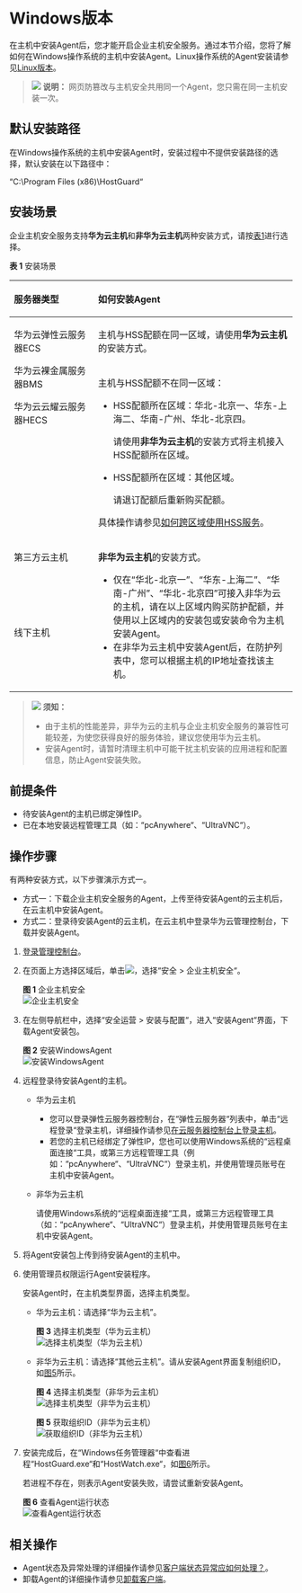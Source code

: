 # Windows版本<a name="hss_01_0235"></a>

在主机中安装Agent后，您才能开启企业主机安全服务。通过本节介绍，您将了解如何在Windows操作系统的主机中安装Agent。Linux操作系统的Agent安装请参见[Linux版本](Linux版本.md)。

>![](public_sys-resources/icon-note.gif) **说明：** 
>网页防篡改与主机安全共用同一个Agent，您只需在同一主机安装一次。

## 默认安装路径<a name="section317082216338"></a>

在Windows操作系统的主机中安装Agent时，安装过程中不提供安装路径的选择，默认安装在以下路径中：

“C:\\Program Files \(x86\)\\HostGuard“

## 安装场景<a name="section16825043312"></a>

企业主机安全服务支持**华为云主机**和**非华为云主机**两种安装方式，请按[表1](#hss_01_0234_table114917164498)进行选择。

**表 1**  安装场景

<a name="hss_01_0234_table114917164498"></a>
<table><thead align="left"><tr id="hss_01_0234_row4150816114916"><th class="cellrowborder" valign="top" width="29.69%" id="mcps1.2.3.1.1"><p id="hss_01_0234_p215031615493"><a name="hss_01_0234_p215031615493"></a><a name="hss_01_0234_p215031615493"></a>服务器类型</p>
</th>
<th class="cellrowborder" valign="top" width="70.30999999999999%" id="mcps1.2.3.1.2"><p id="hss_01_0234_p5150216184918"><a name="hss_01_0234_p5150216184918"></a><a name="hss_01_0234_p5150216184918"></a>如何安装Agent</p>
</th>
</tr>
</thead>
<tbody><tr id="hss_01_0234_row19150151664911"><td class="cellrowborder" rowspan="2" valign="top" width="29.69%" headers="mcps1.2.3.1.1 "><p id="hss_01_0234_p966513359117"><a name="hss_01_0234_p966513359117"></a><a name="hss_01_0234_p966513359117"></a>华为云弹性云服务器ECS</p>
<p id="hss_01_0234_p135453716115"><a name="hss_01_0234_p135453716115"></a><a name="hss_01_0234_p135453716115"></a>华为云裸金属服务器BMS</p>
<p id="hss_01_0234_p420911712507"><a name="hss_01_0234_p420911712507"></a><a name="hss_01_0234_p420911712507"></a>华为云云耀云服务器HECS</p>
</td>
<td class="cellrowborder" valign="top" width="70.30999999999999%" headers="mcps1.2.3.1.2 "><p id="hss_01_0234_p4150181614499"><a name="hss_01_0234_p4150181614499"></a><a name="hss_01_0234_p4150181614499"></a>主机与HSS配额在同一区域，请使用<strong id="hss_01_0234_b16617201129"><a name="hss_01_0234_b16617201129"></a><a name="hss_01_0234_b16617201129"></a>华为云主机</strong>的安装方式。</p>
</td>
</tr>
<tr id="hss_01_0234_row1715013165495"><td class="cellrowborder" valign="top" headers="mcps1.2.3.1.1 "><p id="hss_01_0234_p1716714918537"><a name="hss_01_0234_p1716714918537"></a><a name="hss_01_0234_p1716714918537"></a>主机与HSS配额不在同一区域：</p>
<a name="hss_01_0234_ul1677913318110"></a><a name="hss_01_0234_ul1677913318110"></a><ul id="hss_01_0234_ul1677913318110"><li>HSS配额所在区域：华北-北京一、华东-上海二、华南-广州、华北-北京四。<p id="hss_01_0234_p129001851111015"><a name="hss_01_0234_p129001851111015"></a><a name="hss_01_0234_p129001851111015"></a>请使用<strong id="hss_01_0234_b799315366126"><a name="hss_01_0234_b799315366126"></a><a name="hss_01_0234_b799315366126"></a>非华为云主机</strong>的安装方式将主机接入HSS配额所在区域。</p>
</li><li>HSS配额所在区域：其他区域。<p id="hss_01_0234_p68299872112"><a name="hss_01_0234_p68299872112"></a><a name="hss_01_0234_p68299872112"></a>请退订配额后重新购买配额。</p>
</li></ul>
<p id="hss_01_0234_p212169114"><a name="hss_01_0234_p212169114"></a><a name="hss_01_0234_p212169114"></a>具体操作请参见<a href="https://support.huaweicloud.com/hss_faq/hss_01_0159.html" target="_blank" rel="noopener noreferrer">如何跨区域使用HSS服务</a>。</p>
</td>
</tr>
<tr id="hss_01_0234_row1715010162495"><td class="cellrowborder" valign="top" width="29.69%" headers="mcps1.2.3.1.1 "><p id="hss_01_0234_p4150716174914"><a name="hss_01_0234_p4150716174914"></a><a name="hss_01_0234_p4150716174914"></a>第三方云主机</p>
</td>
<td class="cellrowborder" rowspan="2" valign="top" width="70.30999999999999%" headers="mcps1.2.3.1.2 "><p id="hss_01_0234_p0150616134918"><a name="hss_01_0234_p0150616134918"></a><a name="hss_01_0234_p0150616134918"></a><strong id="hss_01_0234_b17626227101210"><a name="hss_01_0234_b17626227101210"></a><a name="hss_01_0234_b17626227101210"></a>非华为云主机</strong>的安装方式。</p>
<a name="hss_01_0234_ul196058314920"></a><a name="hss_01_0234_ul196058314920"></a><ul id="hss_01_0234_ul196058314920"><li>仅在<span class="parmvalue" id="hss_01_0234_parmvalue1580913141594"><a name="hss_01_0234_parmvalue1580913141594"></a><a name="hss_01_0234_parmvalue1580913141594"></a>“华北-北京一”</span>、<span class="parmvalue" id="hss_01_0234_parmvalue380910148913"><a name="hss_01_0234_parmvalue380910148913"></a><a name="hss_01_0234_parmvalue380910148913"></a>“华东-上海二”</span>、<span class="parmvalue" id="hss_01_0234_parmvalue15813814898"><a name="hss_01_0234_parmvalue15813814898"></a><a name="hss_01_0234_parmvalue15813814898"></a>“华南-广州”</span>、<span class="parmvalue" id="hss_01_0234_parmvalue128132014799"><a name="hss_01_0234_parmvalue128132014799"></a><a name="hss_01_0234_parmvalue128132014799"></a>“华北-北京四”</span>可接入非华为云的主机，请在以上区域内购买防护配额，并使用以上区域内的安装包或安装命令为主机安装Agent。</li><li>在非华为云主机中安装Agent后，在防护列表中，您可以根据主机的IP地址查找该主机。</li></ul>
</td>
</tr>
<tr id="hss_01_0234_row3151181614491"><td class="cellrowborder" valign="top" headers="mcps1.2.3.1.1 "><p id="hss_01_0234_p115112161495"><a name="hss_01_0234_p115112161495"></a><a name="hss_01_0234_p115112161495"></a>线下主机</p>
</td>
</tr>
</tbody>
</table>

>![](public_sys-resources/icon-notice.gif) **须知：** 
>-   由于主机的性能差异，非华为云的主机与企业主机安全服务的兼容性可能较差，为使您获得良好的服务体验，建议您使用华为云主机。
>-   安装Agent时，请暂时清理主机中可能干扰主机安装的应用进程和配置信息，防止Agent安装失败。

## 前提条件<a name="section145381446145316"></a>

-   待安装Agent的主机已绑定弹性IP。
-   已在本地安装远程管理工具（如：“pcAnywhere“、“UltraVNC“）。

## 操作步骤<a name="section192703820307"></a>

有两种安装方式，以下步骤演示方式一。

-   方式一：下载企业主机安全服务的Agent，上传至待安装Agent的云主机后，在云主机中安装Agent。
-   方式二：登录待安装Agent的云主机，在云主机中登录华为云管理控制台，下载并安装Agent。

1.  [登录管理控制台](https://console.huaweicloud.com)。
2.  在页面上方选择区域后，单击![](figures/icon-servicelist.png)，选择“安全  \>  企业主机安全“。

    **图 1**  企业主机安全<a name="hss_01_0229_fig1271516227232"></a>  
    ![](figures/企业主机安全.png "企业主机安全")

3.  在左侧导航栏中，选择“安全运营  \>  安装与配置“，进入“安装Agent“界面，下载Agent安装包。

    **图 2**  安装WindowsAgent<a name="zh-cn_topic_0167639837_fig98256510550"></a>  
    ![](figures/安装WindowsAgent.png "安装WindowsAgent")

4.  远程登录待安装Agent的主机。
    -   华为云主机
        -   您可以登录弹性云服务器控制台，在“弹性云服务器“列表中，单击“远程登录“登录主机，详细操作请参见[在云服务器控制台上登录主机](https://support.huaweicloud.com/usermanual-ecs/ecs_03_0127.html)。
        -   若您的主机已经绑定了弹性IP，您也可以使用Windows系统的“远程桌面连接“工具，或第三方远程管理工具（例如：“pcAnywhere“、“UltraVNC“）登录主机，并使用管理员账号在主机中安装Agent。

    -   非华为云主机

        请使用Windows系统的“远程桌面连接“工具，或第三方远程管理工具（如：“pcAnywhere“、“UltraVNC“）登录主机，并使用管理员账号在主机中安装Agent。

5.  将Agent安装包上传到待安装Agent的主机中。
6.  使用管理员权限运行Agent安装程序。

    安装Agent时，在主机类型界面，选择主机类型。

    -   华为云主机：请选择“华为云主机”。

        **图 3**  选择主机类型（华为云主机）<a name="zh-cn_topic_0199816002_fig14562154711415"></a>  
        ![](figures/选择主机类型（华为云主机）.png "选择主机类型（华为云主机）")

    -   非华为云主机：请选择“其他云主机”。请从安装Agent界面复制组织ID，如[图5](#zh-cn_topic_0199816002_fig191838428527)所示。

        **图 4**  选择主机类型（非华为云主机）<a name="zh-cn_topic_0199816002_fig661243085110"></a>  
        ![](figures/选择主机类型（非华为云主机）.png "选择主机类型（非华为云主机）")

        **图 5**  获取组织ID（非华为云主机）<a name="zh-cn_topic_0199816002_fig191838428527"></a>  
        ![](figures/获取组织ID（非华为云主机）.png "获取组织ID（非华为云主机）")

7.  安装完成后，在“Windows任务管理器“中查看进程“HostGuard.exe“和“HostWatch.exe“，如[图6](#fig10894450191811)所示。

    若进程不存在，则表示Agent安装失败，请尝试重新安装Agent。

    **图 6**  查看Agent运行状态<a name="fig10894450191811"></a>  
    ![](figures/查看Agent运行状态.png "查看Agent运行状态")


## 相关操作<a name="section982995012508"></a>

-   Agent状态及异常处理的详细操作请参见[客户端状态异常应如何处理？](https://support.huaweicloud.com/hss_faq/hss_01_0036.html)。
-   卸载Agent的详细操作请参见[卸载客户端](https://support.huaweicloud.com/hss_faq/hss_01_0119.html)。

